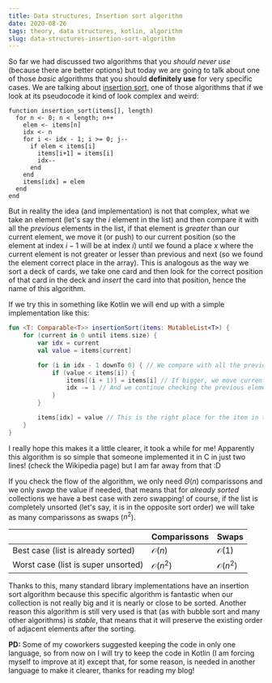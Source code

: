 ```yaml
---
title: Data structures, Insertion sort algorithm
date: 2020-08-26
tags: theory, data structures, kotlin, algorithm
slug: data-structures-insertion-sort-algorithm
---
```


So far we had discussed two algorithms that you _should never use_ (because there are better options) but today we are going to talk about one of those _basic_ algorithms that you should **definitely use** for very specific cases. We are talking about [insertion sort](https://en.wikipedia.org/wiki/Insertion_sort), one of those algorithms that if we look at its pseudocode it kind of look complex and weird:

```pseudocode
function insertion_sort(items[], length)
  for n <- 0; n < length; n++
    elem <- items[n]
    idx <- n
    for i <- idx - 1; i >= 0; j--
      if elem < items[i]
        items[i+1] = items[i]
        idx--
      end
    end
    items[idx] = elem
  end
end
```

But in reality the idea (and implementation) is not that complex, what we take an element (let's say the $i$ element in the list) and then compare it with all the _previous_ elements in the list, if that element is _greater_ than our current element, we move it (or push) to our current position (so the element at index $i - 1$ will be at index $i$) until we found a place $x$ where the current element is not greater or lesser than previous and next (so we found the element correct place in the array). This is analogous as the way we sort a deck of cards, we take one card and then look for the correct position of that card in the deck and _insert_ the card into that position, hence the name of this algorithm.

If we try this in something like Kotlin we will end up with a simple implementation like this:

```kotlin
fun <T: Comparable<T>> insertionSort(items: MutableList<T>) {
    for (current in 0 until items.size) {
        var idx = current
        val value = items[current]

        for (i in idx - 1 downTo 0) { // We compare with all the previous elements
            if (value < items[i]) {
                items[(i + 1)] = items[i] // If bigger, we move current element to the right
                idx -= 1 // And we continue checking the previous element
            }
        }

        items[idx] = value // This is the right place for the item in the list
    }   
}
```

I really hope this makes it a little clearer, it took a while for me! Apparently this algorithm is so simple that someone implemented it in C in just two lines! (check the Wikipedia page) but I am far away from that :D

If you check the flow of the algorithm, we only need $\Theta(n)$ comparissons and we only _swap_ the value if needed, that means that for _already sorted_ collections we have a best case with zero swapping! of course, if the list is completely unsorted (let's say, it is in the opposite sort order) we will take as many comparissons as swaps ($n^2$).

|                                     | Comparissons  | Swaps         |
|-------------------------------------|---------------|---------------|
| Best case (list is already sorted)  | $\mathcal{O}(n)$   | $\mathcal{O}(1)$   |
| Worst case (list is super unsorted) | $\mathcal{O}(n^2)$ | $\mathcal{O}(n^2)$ |

Thanks to this, many standard library implementations have an insertion sort algorithm because this specific algorithm is fantastic when our collection is not really big and it is nearly or close to be sorted. Another reason this algorithm is still very used is that (as with bubble sort and many other algorithms) is _stable_, that means that it will preserve the existing order of adjacent elements after the sorting.

**PD:** Some of my coworkers suggested keeping the code in only one language, so from now on I will try to keep the code in Kotlin (I am forcing myself to improve at it) except that, for some reason, is needed in another language to make it clearer, thanks for reading my blog!
